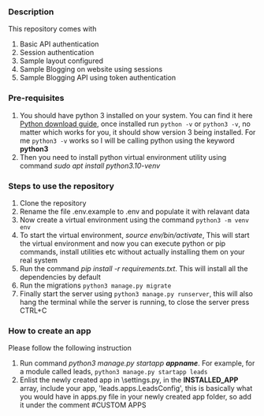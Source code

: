 <h3>Description</h3>
<p>This repository comes with</p>
<ol>
    <li>Basic API authentication</li>
    <li>Session authentication</li>
    <li>Sample layout configured</li>
    <li>Sample Blogging on website using sessions</li>
    <li>Sample Blogging API using token authentication</li>
</ol>
<h3>Pre-requisites</h3>
<ol>
    <li>You should have python 3 installed on your system. You can find it here <a href='https://www.python.org/downloads/'>Python download guide</a>, once installed run <code>python -v</code> or <code>python3 -v</code>, no matter which works for you, it should show version 3 being installed. For me <code>python3 -v</code> works so I will be calling python using the keyword <b>python3</b></li>
    <li>Then you need to install python virtual environment utility using command <i>sudo apt install python3.10-venv</i></li>
</ol>
<h3>Steps to use the repository</h3>
<ol>
    <li>Clone the repository</li>
    <li>Rename the file .env.example to .env and populate it with relavant data</li>
    <li>Now create a virtual environment using the command <code>python3 -m venv env</code></li>
    <li>To start the virtual environment, <i>source env/bin/activate</i>, This will start the virtual environment and now you can execute python or pip commands, install utilities etc without actually installing them on your real system</li>
    <li>Run the command <i>pip install -r requirements.txt</i>. This will install all the dependencies by default</li>
    <li>Run the migrations <code>python3 manage.py migrate</code></li>
    <li>Finally start the server using <code>python3 manage.py runserver</code>, this will also hang the terminal while the server is running, to close the server press CTRL+C</li>
</ol>
<h3>How to create an app</h3>
<p>Please follow the following instruction<p>
<ol>
    <li>Run command <i>python3 manage.py startapp <b>appname</b></i>. For example, for a module called leads, <code>python3 manage.py startapp leads</code></li>
    <li>Enlist the newly created app in \settings.py, in the <b>INSTALLED_APP</b> array, include your app, 'leads.apps.LeadsConfig', this is basically what you would have in apps.py file in your newly created app folder, so add it under the comment #CUSTOM APPS</li>
</ol>